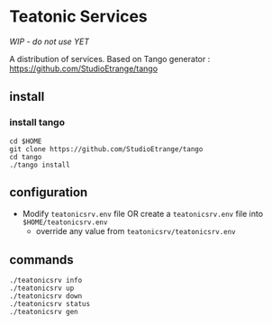 # Teatonic Services

*WIP - do not use YET*

A distribution of services.
Based on Tango generator : https://github.com/StudioEtrange/tango

## install


### install tango


```
cd $HOME
git clone https://github.com/StudioEtrange/tango
cd tango
./tango install
```



## configuration

* Modify `teatonicsrv.env` file  OR create a `teatonicsrv.env` file into `$HOME/teatonicsrv.env`
    * override any value from `teatonicsrv/teatonicsrv.env`




## commands

```
./teatonicsrv info
./teatonicsrv up
./teatonicsrv down
./teatonicsrv status
./teatonicsrv gen
```
